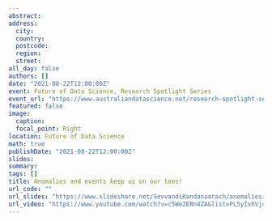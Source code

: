 ```yaml
---
abstract: 
address:
  city: 
  country: 
  postcode: 
  region: 
  street: 
all_day: false
authors: []
date: "2021-08-22T12:00:00Z" 
event: Future of Data Science, Research Spotlight Series
event_url: "https://www.australiandatascience.net/research-spotlight-series/"
featured: false
image:
  caption: 
  focal_point: Right
location: Future of Data Science
math: true
publishDate: "2021-08-22T12:00:00Z"
slides: 
summary: 
tags: []
title: Anomalies and events keep us on our toes! 
url_code: ""
url_slides: "https://www.slideshare.net/SevvandiKandanaarach/anomalies-and-events-keep-us-on-our-toes-250032356"
url_video: "https://www.youtube.com/watch?v=c5We2ERn4ZA&list=PL5yIxhVj46z3_sq3Oeb01TiB793x-1_pk"
---
```

